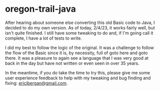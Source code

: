 # oregon-trail-java

After hearing about someone else converting this old Basic code to Java, I decided to do my own version. As of 
today, 2/4/23, it works fairly well, but isn't quite finished. I still have some tweaking to do and, if I'm going 
call it complete, I have a lot of tests to write.

I did my best to follow the logic of the original. It was a challenge to follow the flow of the Basic since it is,
by necessity, full of goto here and goto there. It was a pleasure to again see a language that I was very good at
back in the day but have not written or even seen in over 35 years.

In the meantime, if you do take the time to try this, please give me some user experience feedback to help 
with my tweaking and bug finding and fixing: ericjbergan@gmail.com.
